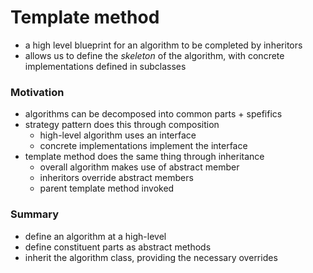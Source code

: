 # Template method

- a high level blueprint for an algorithm to be completed by inheritors
- allows us to define the *skeleton* of the algorithm, with concrete implementations defined in subclasses

### Motivation

- algorithms can be decomposed into common parts  + spefifics
- strategy pattern does this through composition
    - high-level algorithm uses an interface
    - concrete implementations implement the interface
- template method does the same thing through inheritance
    - overall algorithm makes use of abstract member
    - inheritors override abstract members
    - parent template method invoked


### Summary

- define an algorithm at a high-level
- define constituent parts as abstract methods
- inherit the algorithm class, providing the necessary overrides
